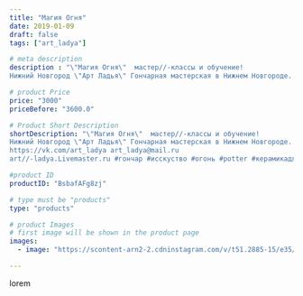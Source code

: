 ```yaml
---
title: "Магия Огня"
date: 2019-01-09
draft: false
tags: ["art_ladya"]

# meta description
description : "\"Магия Огня\"  мастер//-классы и обучение!
Нижний Новгород \"Арт Ладья\" Гончарная мастерская в Нижнем Новгороде. Изготовление керамики и мастер//-классы по об"

# product Price
price: "3000"
priceBefore: "3600.0"

# Product Short Description
shortDescription: "\"Магия Огня\"  мастер//-классы и обучение!
Нижний Новгород \"Арт Ладья\" Гончарная мастерская в Нижнем Новгороде. Изготовление керамики и мастер//-классы по обучению. 
https://vk.com/art_ladya art_ladya@mail.ru 
art//-ladya.Livemaster.ru #гончар #исскуство #огонь #potter #керамикадляинтерьера #керамикаручнаяработа #гончарнаямастерская #керамиканазаказ #handmade #посудаизглины #керамика #гончарнаяпосуда #эксклюзивнаякерамика #dishes #decor #ceramicar #nntoday #claygoods #фестиваль #earthenware #ceramic #design #fire #нижнийновгород #ceramicart #гончарныйкруг #clay #авторскаякерамика #мастеркласс"

#product ID
productID: "BsbafAFg8zj"

# type must be "products"
type: "products"

# product Images
# first image will be shown in the product page
images:
  - image: "https://scontent-arn2-2.cdninstagram.com/v/t51.2885-15/e35/49821458_756543761382372_6172280041938806311_n.jpg?se=7&tp=1&_nc_ht=scontent-arn2-2.cdninstagram.com&_nc_cat=100&_nc_ohc=YW7k5XkHc7gAX-1iJZ3&ccb=7-4&oh=ebfa3add86b6bc2fad66b2b66af81fbe&oe=6085AA1B&_nc_sid=86f79a&ig_cache_key=MTk1MzI3MTM0MzAwMDgzMzI1MQ%3D%3D.2-ccb7-4"

---
```

lorem
